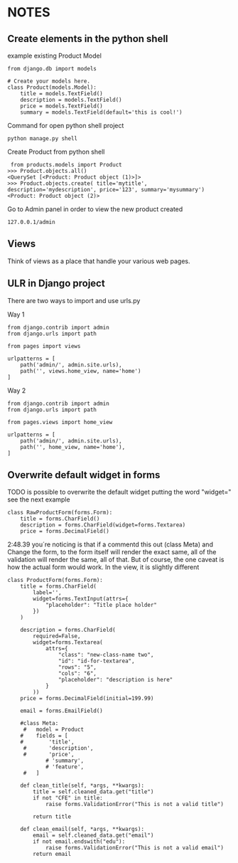 # NOTES

## Create elements in the python shell

example existing Product Model

````commandline
from django.db import models

# Create your models here.
class Product(models.Model):
    title = models.TextField()
    description = models.TextField()
    price = models.TextField()
    summary = models.TextField(default='this is cool!')
````

Command for open python shell project

``python manage.py shell``

Create Product from python shell

``````commandline
 from products.models import Product
>>> Product.objects.all()
<QuerySet [<Product: Product object (1)>]>
>>> Product.objects.create( title='mytitle', description='mydescription', price='123', summary='mysummary') 
<Product: Product object (2)>
``````

Go to Admin panel in order to view the new product created

``127.0.0.1/admin``


## Views 

Think of views as a place that handle your various web pages.

## ULR in Django project
 There are two ways to import and use urls.py

Way 1 
``````commandline
from django.contrib import admin
from django.urls import path

from pages import views

urlpatterns = [
    path('admin/', admin.site.urls),
    path('', views.home_view, name='home')
]
``````

Way 2
``````commandline
from django.contrib import admin
from django.urls import path

from pages.views import home_view 

urlpatterns = [
    path('admin/', admin.site.urls),
    path('', home_view, name='home'),
]
``````


## Overwrite default widget in forms

TODO is possible to overwrite the default widget putting  the word "widget=" see the next example

````commandline
class RawProductForm(forms.Form):
    title = forms.CharField()
    description = forms.CharField(widget=forms.Textarea)
    price = forms.DecimalField()
````

2:48.39
you´re noticing is that if a commentd this out (class Meta) and Change the form, to the form itself
will render the exact same, all of the validation will render the same, all of that.
But of course, the one caveat is how the actual form would work. In the view, it is slightly different

````commandline
class ProductForm(forms.Form):
    title = forms.CharField(
        label='',
        widget=forms.TextInput(attrs={
            "placeholder": "Title place holder"
        })
    )

    description = forms.CharField(
        required=False,
        widget=forms.Textarea(
            attrs={
                "class": "new-class-name two",
                "id": "id-for-textarea",
                "rows": "5",
                "cols": "6",
                "placeholder": "description is here"
            }
        ))
    price = forms.DecimalField(initial=199.99)

    email = forms.EmailField()

    #class Meta:
     #   model = Product
    #    fields = [
    #        'title',
     #       'description',
     #       'price',
            # 'summary',
            # 'feature',
     #   ]

    def clean_title(self, *args, **kwargs):
        title = self.cleaned_data.get("title")
        if not "CFE" in title:
            raise forms.ValidationError("This is not a valid title")

        return title

    def clean_email(self, *args, **kwargs):
        email = self.cleaned_data.get("email")
        if not email.endswith("edu"):
            raise forms.ValidationError("This is not a valid email")
        return email
````